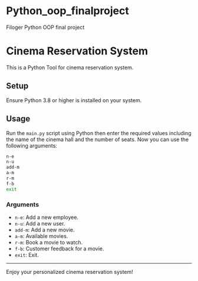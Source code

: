 # Python_oop_finalproject
Filoger Python OOP final project
# Cinema Reservation System

This is a Python Tool for cinema reservation system.

## Setup

Ensure Python 3.8 or higher is installed on your system.

## Usage

Run the `main.py` script using Python then enter the required values including the name of the cinema hall and the number of seats. Now you can use the following arguments:

```bash
n-e
n-u
add-m
a-m
r-m
f-b
exit
```

### Arguments

- `n-e`: Add a new employee.
- `n-u`: Add a new user.
- `add-m`: Add a new movie.
- `a-m`: Available movies.
- `r-m`: Book a movie to watch.
- `f-b`: Customer feedback for a movie.
- `exit`: Exit.


---

Enjoy your personalized cinema reservation system!